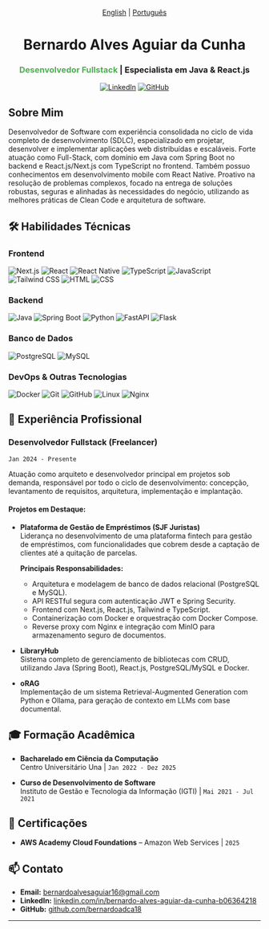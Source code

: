 <div align="center">

[English](README-en.md) | [Português](README.md)

# Bernardo Alves Aguiar da Cunha  
### <span style="color: #4CAF50">Desenvolvedor Fullstack</span> | Especialista em Java & React.js

[![LinkedIn](https://img.shields.io/badge/-LinkedIn-0077B5?style=for-the-badge&logo=linkedin&logoColor=white)](https://www.linkedin.com/in/bernardo-alves-aguiar-da-cunha-b06364218)
[![GitHub](https://img.shields.io/badge/-GitHub-181717?style=for-the-badge&logo=github&logoColor=white)](https://github.com/bernardoadca18)

</div>

## Sobre Mim

Desenvolvedor de Software com experiência consolidada no ciclo de vida completo de desenvolvimento (SDLC), especializado em projetar, desenvolver e implementar aplicações web distribuídas e escaláveis. Forte atuação como Full-Stack, com domínio em Java com Spring Boot no backend e React.js/Next.js com TypeScript no frontend. Também possuo conhecimentos em desenvolvimento mobile com React Native. Proativo na resolução de problemas complexos, focado na entrega de soluções robustas, seguras e alinhadas às necessidades do negócio, utilizando as melhores práticas de Clean Code e arquitetura de software.

## 🛠 Habilidades Técnicas

### **Frontend**
![Next.js](https://img.shields.io/badge/Next.js-000000?style=for-the-badge&logo=nextdotjs&logoColor=white)
![React](https://img.shields.io/badge/React-61DAFB?style=for-the-badge&logo=react&logoColor=black)
![React Native](https://img.shields.io/badge/React_Native-20232A?style=for-the-badge&logo=react&logoColor=61DAFB)
![TypeScript](https://img.shields.io/badge/TypeScript-3178C6?style=for-the-badge&logo=typescript&logoColor=white)
![JavaScript](https://img.shields.io/badge/JavaScript-F7DF1E?style=for-the-badge&logo=javascript&logoColor=black)
![Tailwind CSS](https://img.shields.io/badge/Tailwind_CSS-38B2AC?style=for-the-badge&logo=tailwind-css&logoColor=white)
![HTML](https://img.shields.io/badge/HTML-E34F26?style=for-the-badge&logo=html5&logoColor=white)
![CSS](https://img.shields.io/badge/CSS-1572B6?style=for-the-badge&logo=css3&logoColor=white)

### **Backend**
![Java](https://img.shields.io/badge/Java-ED8B00?style=for-the-badge&logo=java&logoColor=white)
![Spring Boot](https://img.shields.io/badge/Spring_Boot-6DB33F?style=for-the-badge&logo=spring-boot&logoColor=white)
![Python](https://img.shields.io/badge/Python-3776AB?style=for-the-badge&logo=python&logoColor=white)
![FastAPI](https://img.shields.io/badge/FastAPI-009688?style=for-the-badge&logo=fastapi&logoColor=white)
![Flask](https://img.shields.io/badge/Flask-000000?style=for-the-badge&logo=flask&logoColor=white)

### **Banco de Dados**
![PostgreSQL](https://img.shields.io/badge/PostgreSQL-336791?style=for-the-badge&logo=postgresql&logoColor=white)
![MySQL](https://img.shields.io/badge/MySQL-4479A1?style=for-the-badge&logo=mysql&logoColor=white)

### **DevOps & Outras Tecnologias**
![Docker](https://img.shields.io/badge/Docker-2496ED?style=for-the-badge&logo=docker&logoColor=white)
![Git](https://img.shields.io/badge/Git-F05032?style=for-the-badge&logo=git&logoColor=white)
![GitHub](https://img.shields.io/badge/GitHub-181717?style=for-the-badge&logo=github&logoColor=white)
![Linux](https://img.shields.io/badge/Linux-FCC624?style=for-the-badge&logo=linux&logoColor=black)
![Nginx](https://img.shields.io/badge/Nginx-009639?style=for-the-badge&logo=nginx&logoColor=white)

## 💼 Experiência Profissional

### **Desenvolvedor Fullstack (Freelancer)**  
`Jan 2024 - Presente`

Atuação como arquiteto e desenvolvedor principal em projetos sob demanda, responsável por todo o ciclo de desenvolvimento: concepção, levantamento de requisitos, arquitetura, implementação e implantação.

#### Projetos em Destaque:

- **Plataforma de Gestão de Empréstimos (SJF Juristas)**  
  Liderança no desenvolvimento de uma plataforma fintech para gestão de empréstimos, com funcionalidades que cobrem desde a captação de clientes até a quitação de parcelas.

  **Principais Responsabilidades:**
  - Arquitetura e modelagem de banco de dados relacional (PostgreSQL e MySQL).
  - API RESTful segura com autenticação JWT e Spring Security.
  - Frontend com Next.js, React.js, Tailwind e TypeScript.
  - Containerização com Docker e orquestração com Docker Compose.
  - Reverse proxy com Nginx e integração com MinIO para armazenamento seguro de documentos.

- **LibraryHub**  
  Sistema completo de gerenciamento de bibliotecas com CRUD, utilizando Java (Spring Boot), React.js, PostgreSQL/MySQL e Docker.

- **oRAG**  
  Implementação de um sistema Retrieval-Augmented Generation com Python e Ollama, para geração de contexto em LLMs com base documental.

## 🎓 Formação Acadêmica

- **Bacharelado em Ciência da Computação**  
  Centro Universitário Una | `Jan 2022 - Dez 2025`

- **Curso de Desenvolvimento de Software**  
  Instituto de Gestão e Tecnologia da Informação (IGTI) | `Mai 2021 - Jul 2021`

## 📜 Certificações

- **AWS Academy Cloud Foundations** – Amazon Web Services | `2025`

## 📫 Contato

- **Email:** bernardoalvesaguiar16@gmail.com  
- **LinkedIn:** [linkedin.com/in/bernardo-alves-aguiar-da-cunha-b06364218](https://www.linkedin.com/in/bernardo-alves-aguiar-da-cunha-b06364218)  
- **GitHub:** [github.com/bernardoadca18](https://github.com/bernardoadca18)

---
